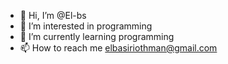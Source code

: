 - 👋 Hi, I’m @El-bs
- 👀 I’m interested in programming
- 🌱 I’m currently learning programming
- 📫 How to reach me elbasiriothman@gmail.com

<!---
El-bs/El-bs is a ✨ special ✨ repository because its `README.md` (this file) appears on your GitHub profile.
You can click the Preview link to take a look at your changes.
--->
